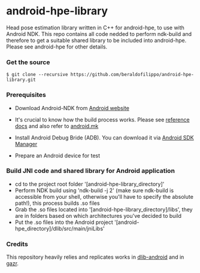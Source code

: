 # android-hpe-library
Head pose estimation library written in C++ for android-hpe, to use with Android NDK. This repo contains all code nedded to perform ndk-build and therefore to get a suitable shared library to be included into android-hpe.
Please see android-hpe for other details.

### Get the source
    $ git clone --recursive https://github.com/beraldofilippo/android-hpe-library.git

### Prerequisites
* Download Android-NDK from [Android website](https://developer.android.com/ndk/downloads/index.html)

* It's crucial to know how the build process works. Please see [reference docs](https://developer.android.com/ndk/index.html) and also refer to [android.mk](http://android.mk/)

* Install Android Debug Bride (ADB). You can download it via [Android SDK Manager](https://developer.android.com/sdk/installing/index.html)

* Prepare an Android device for test

### Build JNI code and shared library for Android application
* cd to the project root folder '[android-hpe-library_directory]'
* Perform NDK build using 'ndk-build -j 2' (make sure ndk-build is accessible from your shell, otherwise you'll have to specify the absolute path!), this process builds .so files
* Grab the .so files located into '[android-hpe-library_directory]/libs', they are in folders based on which architectures you've decided to build
* Put the .so files into the Android project '[android-hpe_directory]/dlib/src/main/jniLibs'

### Credits
This repository heavily relies and replicates works in [dlib-android](https://github.com/tzutalin/dlib-android) and in [gazr](https://github.com/severin-lemaignan/gazr).
